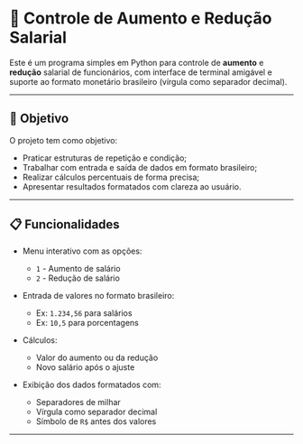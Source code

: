 # 💼 Controle de Aumento e Redução Salarial

Este é um programa simples em Python para controle de **aumento** e **redução** salarial de funcionários, com interface de terminal amigável e suporte ao formato monetário brasileiro (vírgula como separador decimal).

---

## 🧠 Objetivo

O projeto tem como objetivo:
- Praticar estruturas de repetição e condição;
- Trabalhar com entrada e saída de dados em formato brasileiro;
- Realizar cálculos percentuais de forma precisa;
- Apresentar resultados formatados com clareza ao usuário.

---

## 📋 Funcionalidades

- Menu interativo com as opções:
  - `1` - Aumento de salário
  - `2` - Redução de salário

- Entrada de valores no formato brasileiro:
  - Ex: `1.234,56` para salários
  - Ex: `10,5` para porcentagens

- Cálculos:
  - Valor do aumento ou da redução
  - Novo salário após o ajuste

- Exibição dos dados formatados com:
  - Separadores de milhar
  - Vírgula como separador decimal
  - Símbolo de `R$` antes dos valores

---
